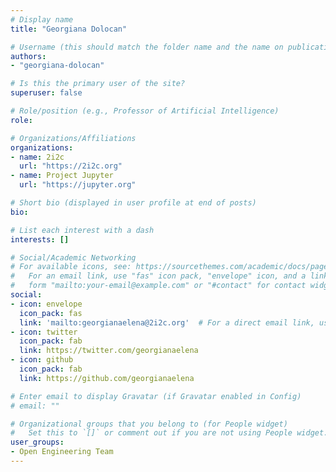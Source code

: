 ```yaml
---
# Display name
title: "Georgiana Dolocan"

# Username (this should match the folder name and the name on publications)
authors:
- "georgiana-dolocan"

# Is this the primary user of the site?
superuser: false

# Role/position (e.g., Professor of Artificial Intelligence)
role:

# Organizations/Affiliations
organizations:
- name: 2i2c
  url: "https://2i2c.org"
- name: Project Jupyter
  url: "https://jupyter.org"

# Short bio (displayed in user profile at end of posts)
bio:

# List each interest with a dash
interests: []

# Social/Academic Networking
# For available icons, see: https://sourcethemes.com/academic/docs/page-builder/#icons
#   For an email link, use "fas" icon pack, "envelope" icon, and a link in the
#   form "mailto:your-email@example.com" or "#contact" for contact widget.
social:
- icon: envelope
  icon_pack: fas
  link: 'mailto:georgianaelena@2i2c.org'  # For a direct email link, use "mailto:test@example.org".
- icon: twitter
  icon_pack: fab
  link: https://twitter.com/georgianaelena
- icon: github
  icon_pack: fab
  link: https://github.com/georgianaelena

# Enter email to display Gravatar (if Gravatar enabled in Config)
# email: ""

# Organizational groups that you belong to (for People widget)
#   Set this to `[]` or comment out if you are not using People widget.
user_groups:
- Open Engineering Team
---
```

